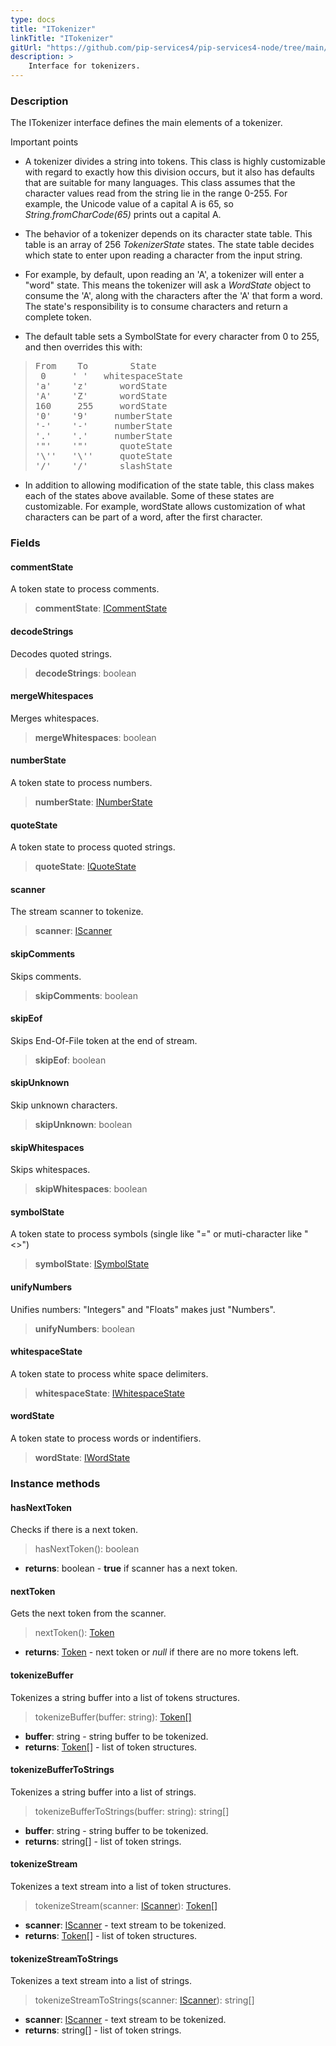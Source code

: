 ```yaml
---
type: docs
title: "ITokenizer"
linkTitle: "ITokenizer"
gitUrl: "https://github.com/pip-services4/pip-services4-node/tree/main/pip-services4-expressions-node"
description: > 
    Interface for tokenizers.
---
```


### Description

The ITokenizer interface defines the main elements of a tokenizer.

Important points

- A tokenizer divides a string into tokens. This class is highly customizable with regard to exactly how this division occurs, but it also has defaults that are suitable for many languages. This class assumes that the character values read from the string lie in the range 0-255. For example, the Unicode value of a capital A is 65, so *String.fromCharCode(65)* prints out a capital A.

- The behavior of a tokenizer depends on its character state table. This table is an array of 256 *TokenizerState* states. The state table decides which state to enter
upon reading a character from the input string.   

- For example, by default, upon reading an 'A', a tokenizer will enter a "word" state. This means the tokenizer will ask a *WordState* object to consume the 'A',
along with the characters after the 'A' that form a word. The state's responsibility is to consume characters and return a complete token.  

- The default table sets a SymbolState for every character from 0 to 255, and then overrides this with:

<blockquote><pre>
From    To        State
 0     ' '   whitespaceState 
'a'    'z'      wordState
'A'    'Z'      wordState
160     255     wordState
'0'    '9'     numberState
'-'    '-'     numberState
'.'    '.'     numberState
'"'    '"'      quoteState
'\''   '\''     quoteState
'/'    '/'      slashState
</pre></blockquote>

- In addition to allowing modification of the state table, this class makes each of the states above available. Some of these states are customizable. For example, wordState allows customization of what characters can be part of a word, after the first character.

### Fields

<span class="hide-title-link">


#### commentState
A token state to process comments.
> **commentState**: [ICommentState](../icomment_state)


#### decodeStrings
Decodes quoted strings.
> **decodeStrings**: boolean


#### mergeWhitespaces
Merges whitespaces.
> **mergeWhitespaces**: boolean


#### numberState
A token state to process numbers.
> **numberState**: [INumberState](../inumber_state)


#### quoteState
A token state to process quoted strings.
> **quoteState**: [IQuoteState](../iquote_state)

#### scanner
The stream scanner to tokenize.
> **scanner**: [IScanner](../../io/iscanner)

#### skipComments
Skips comments.
> **skipComments**: boolean


#### skipEof
Skips End-Of-File token at the end of stream.
> **skipEof**: boolean

#### skipUnknown
Skip unknown characters.
> **skipUnknown**: boolean


#### skipWhitespaces
Skips whitespaces.
> **skipWhitespaces**: boolean


#### symbolState
A token state to process symbols (single like "=" or muti-character like "<>")
> **symbolState**: [ISymbolState](../isymbol_state)

#### unifyNumbers
Unifies numbers: "Integers" and "Floats" makes just "Numbers".
> **unifyNumbers**: boolean


#### whitespaceState
A token state to process white space delimiters.
> **whitespaceState**: [IWhitespaceState](../iwhitespace_state)


#### wordState
A token state to process words or indentifiers.
> **wordState**: [IWordState](../iword_state)


</span>


### Instance methods

#### hasNextToken
Checks if there is a next token.
> hasNextToken(): boolean

- **returns**: boolean - **true** if scanner has a next token.

#### nextToken
Gets the next token from the scanner.
> nextToken(): [Token](../token)

- **returns**: [Token](../token) - next token or *null* if there are no more tokens left.


#### tokenizeBuffer
Tokenizes a string buffer into a list of tokens structures.

> tokenizeBuffer(buffer: string): [Token[]](../token)

- **buffer**: string - string buffer to be tokenized.
- **returns**: [Token[]](../token) - list of token structures.

#### tokenizeBufferToStrings
Tokenizes a string buffer into a list of strings.

> tokenizeBufferToStrings(buffer: string): string[]

- **buffer**: string - string buffer to be tokenized.
- **returns**: string[] - list of token strings.


#### tokenizeStream
Tokenizes a text stream into a list of token structures.

> tokenizeStream(scanner: [IScanner](../../io/iscanner)): [Token[]](../token)

- **scanner**: [IScanner](../../io/iscanner) - text stream to be tokenized.
- **returns**: [Token[]](../token) - list of token structures.


#### tokenizeStreamToStrings
Tokenizes a text stream into a list of strings.

> tokenizeStreamToStrings(scanner: [IScanner](../../io/iscanner)): string[]

- **scanner**: [IScanner](../../io/iscanner) - text stream to be tokenized.
- **returns**: string[] - list of token strings.
